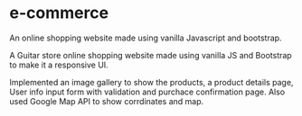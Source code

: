 # e-commerce
An online shopping website made using vanilla Javascript and bootstrap.

A Guitar store online shopping website made using vanilla JS and Bootstrap to make it a responsive UI.

Implemented an image gallery to show the products, a product details page, User info input form with validation and purchace confirmation page.
Also used Google Map API  to show corrdinates and map.
